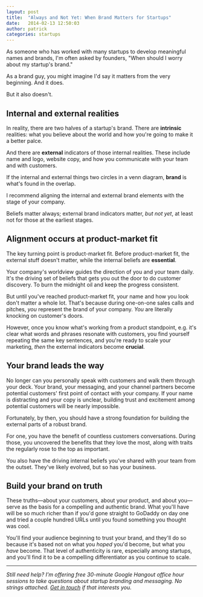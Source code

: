 ```yaml
---
layout: post
title:  "Always and Not Yet: When Brand Matters for Startups"
date:   2014-02-13 12:50:03
author:	patrick
categories: startups 
---
```


As someone who has worked with many startups to develop meaningful names and brands, I'm often asked by founders, "When should I worry about my startup's brand." 

As a brand guy, you might imagine I'd say it matters from the very beginning. And it does. 

But it also doesn't.

<!--more-->

## Internal and external realities

In reality, there are two halves of a startup's brand. There are **intrinsic** realities: what you believe about the world and how you're going to make it a better palce. 

And there are **external** indicators of those internal realities. These include name and logo, website copy, and how you communicate with your team and with customers. 

If the internal and external things two circles in a venn diagram, **brand** is what's found in the overlap. 

I recommend aligning the internal and external brand elements with the stage of your company. 

Beliefs matter always; external brand indicators matter, *but not yet*, at least not for those at the earliest stages. 

## Alignment occurs at product-market fit

The key turning point is product-market fit. Before product-market fit, the external stuff doesn't matter, while the internal beliefs are **essential**. 

Your company's worldview guides the direction of you and your team daily. It's the driving set of beliefs that gets you out the door to do customer discovery. To burn the midnight oil and keep the progress consistent. 

But until you've reached product-market fit, your name and how you look don't matter a whole lot. That's because during one-on-one sales calls and pitches, *you* represent the brand of your company. *You* are literally knocking on customer's doors. 

However, once you know what's working from a product standpoint, e.g. it's clear what words and phrases resonate with customers, you find yourself repeating the same key sentences, and you're ready to scale your marketing, *then* the external indicators become **crucial**. 

## Your brand leads the way

No longer can you personally speak with customers and walk them through your deck. Your brand, your messaging, and your channel partners become potential customers' first point of contact with your company. If your name is distracting and your copy is unclear, building trust and excitement among potential customers will be nearly impossible. 

Fortunately, by then, you should have a strong foundation for building the external parts of a robust brand. 

For one, you have the benefit of countless customers conversations. During those, you uncovered the benefits that they love the most, along with traits the regularly rose to the top as important. 

You also have the driving internal beliefs you've shared with your team from the outset. They've likely evolved, but so has your business. 

## Build your brand on truth

These truths—about your customers, about your product, and about you—serve as the basis for a compelling and authentic brand. What you'll have will be so much richer than if you'd gone straight to GoDaddy on day one and tried a couple hundred URLs until you found something you thought was cool.

You'll find your audience beginning to trust your brand, and they'll do so because it's based not on what you *hoped* you'd become, but what you *have* become. That level of authenticity is rare, especially among startups, and you'll find it to be a compelling differentiator as you continue to scale.  

***

_Still need help? I’m offering free 30-minute Google Hangout office hour sessions to take questions about startup branding and messaging. No strings attached. *[Get in touch](http://bit.ly/19hJb8c)* if that interests you._
